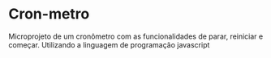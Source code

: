 # Cron-metro
Microprojeto de um cronômetro com as funcionalidades de parar, reiniciar e começar. Utilizando a linguagem de programação javascript
